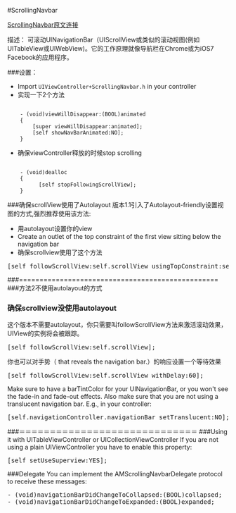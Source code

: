 #ScrollingNavbar  

[ScrollingNavbar原文连接](https://github.com/mygithubzhangyafeng/AMScrollingNavbar#enable-the-scrolling-with-autolayout)

描述：
可滚动UINavigationBar（UIScrollView或类似的滚动视图(例如UITableView或UIWebView)。它的工作原理就像导航栏在Chrome或为iOS7 Facebook的应用程序。

###设置：
* Import ```UIViewController+ScrollingNavbar.h``` in your controller
* 实现一下2个方法
<pre><code>
	- (void)viewWillDisappear:(BOOL)animated
	{
    	[super viewWillDisappear:animated];
	    [self showNavBarAnimated:NO];
	}
</code></pre>
* 确保viewController释放的时候stop scrolling
<pre><code>
    - (void)dealloc 
	{
	      [self stopFollowingScrollView];
	}
</code></pre>



###确保scrollView使用了Autolayout
版本1.1引入了Autolayout-friendly设置视图的方式,强烈推荐使用该方法:

* 用autolayout设置你的view
* Create an outlet of the top constraint of the first view sitting below the navigation bar
* 确保scrollview使用了这个方法
<pre>
[self followScrollView:self.scrollView usingTopConstraint:self.topLayoutConstraint];
</pre>




###=================================================
###方法2不使用autolayout的方式
### 确保scrollview没使用autolayout
这个版本不需要autolayout，你只需要叫followScrollView方法来激活滚动效果，UIView的实例将会被跟踪。
<pre>[self followScrollView:self.scrollView];</pre>

你也可以对手势（ that reveals the navigation bar.）的响应设置一个等待效果
<pre>
[self followScrollView:self.scrollView withDelay:60];
</pre>

Make sure to have a barTintColor for your UINavigationBar, or you won't see the fade-in and fade-out effects. Also make sure that you are not using a translucent navigation bar. E.g., in your controller:
<pre>
[self.navigationController.navigationBar setTranslucent:NO];
</pre>
###＝＝＝＝＝＝＝＝＝＝＝＝＝＝＝＝＝＝＝＝＝＝＝＝＝＝＝＝＝
###Using it with UITableViewController or UICollectionViewController
If you are not using a plain UIViewController you have to enable this property:
<pre>
[self setUseSuperview:YES];
</pre>

###Delegate
You can implement the AMScrollingNavbarDelegate protocol to receive these messages:
<pre>
- (void)navigationBarDidChangeToCollapsed:(BOOL)collapsed;
- (void)navigationBarDidChangeToExpanded:(BOOL)expanded;
</pre>
